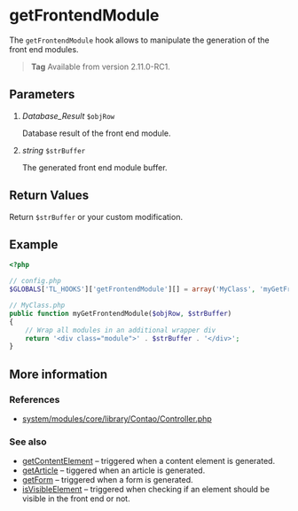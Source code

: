 # getFrontendModule

The `getFrontendModule` hook allows to manipulate the generation of the front end
modules.

> **Tag** Available from version 2.11.0-RC1.


## Parameters

1. *Database_Result* `$objRow`

    Database result of the front end module.

2. *string* `$strBuffer`

    The generated front end module buffer.



## Return Values

Return `$strBuffer` or your custom modification.


## Example

```php
<?php

// config.php
$GLOBALS['TL_HOOKS']['getFrontendModule'][] = array('MyClass', 'myGetFrontendModule');

// MyClass.php
public function myGetFrontendModule($objRow, $strBuffer)
{
    // Wrap all modules in an additional wrapper div
    return '<div class="module">' . $strBuffer . '</div>';
}
```


## More information


### References

- [system/modules/core/library/Contao/Controller.php](https://github.com/contao/core/blob/3.5.0/system/modules/core/library/Contao/Controller.php#L316-L322)


### See also

- [getContentElement](getContentElement.md) – triggered when a content element is generated.
- [getArticle](getArticle.md) – tiggered when an article is generated.
- [getForm](getForm.md) – triggered when a form is generated.
- [isVisibleElement](isVisibleElement.md) – triggered when checking if an element should be visible in the front end or not.
